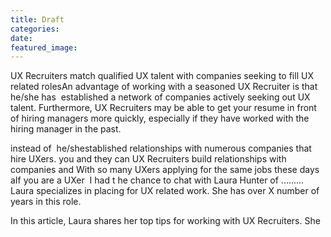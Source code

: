 ```yaml
---
title: Draft
categories:
date:
featured_image:
---
```


UX Recruiters match qualified UX talent with companies seeking to fill UX related rolesAn advantage of working with a seasoned UX Recruiter is that he/she has&nbsp; established a network of companies actively seeking out UX talent. Furthermore, UX Recruiters may be able to get your resume in front of hiring managers more quickly, especially if they have worked with the hiring manager in the past.

instead of&nbsp; he/shestablished relationships with numerous companies that hire UXers. you and they can UX Recruiters build relationships with companies and With so many UXers applying for the same jobs these days aIf you are a UXer&nbsp; I had t he chance to chat with Laura Hunter of ......... Laura specializes in placing for UX related work. She has over X number of years in this role.

In this article, Laura shares her top tips for working with UX Recruiters. She